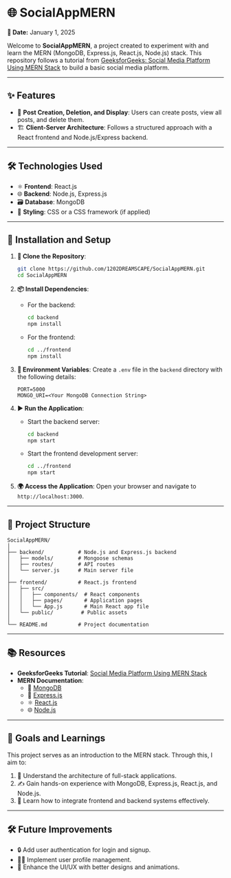 # 🌐 SocialAppMERN

**📅 Date:** January 1, 2025

Welcome to **SocialAppMERN**, a project created to experiment with and learn the MERN (MongoDB, Express.js, React.js, Node.js) stack. This repository follows a tutorial from [GeeksforGeeks: Social Media Platform Using MERN Stack](https://www.geeksforgeeks.org/social-media-platform-using-mern-stack/) to build a basic social media platform.

---

## ✨ Features

- 📝 **Post Creation, Deletion, and Display**: Users can create posts, view all posts, and delete them.
- 🏗️ **Client-Server Architecture**: Follows a structured approach with a React frontend and Node.js/Express backend.

---

## 🛠️ Technologies Used

- ⚛️ **Frontend**: React.js
- 🌐 **Backend**: Node.js, Express.js
- 🗃️ **Database**: MongoDB
- 🎨 **Styling**: CSS or a CSS framework (if applied)

---

## 🚀 Installation and Setup

1. **📂 Clone the Repository**:
   ```bash
   git clone https://github.com/1202DREAMSCAPE/SocialAppMERN.git
   cd SocialAppMERN
   ```

2. **📦 Install Dependencies**:
   - For the backend:
     ```bash
     cd backend
     npm install
     ```
   - For the frontend:
     ```bash
     cd ../frontend
     npm install
     ```

3. **🔑 Environment Variables**:
   Create a `.env` file in the `backend` directory with the following details:
   ```env
   PORT=5000
   MONGO_URI=<Your MongoDB Connection String>
   ```

4. **▶️ Run the Application**:
   - Start the backend server:
     ```bash
     cd backend
     npm start
     ```
   - Start the frontend development server:
     ```bash
     cd ../frontend
     npm start
     ```

5. **🌍 Access the Application**:
   Open your browser and navigate to `http://localhost:3000`.

---

## 📂 Project Structure

```
SocialAppMERN/
│
├── backend/           # Node.js and Express.js backend
│   ├── models/        # Mongoose schemas
│   ├── routes/        # API routes
│   └── server.js      # Main server file
│
├── frontend/          # React.js frontend
│   ├── src/
│   │   ├── components/  # React components
│   │   ├── pages/       # Application pages
│   │   └── App.js       # Main React app file
│   └── public/         # Public assets
│
└── README.md          # Project documentation
```

---

## 📚 Resources

- **GeeksforGeeks Tutorial**: [Social Media Platform Using MERN Stack](https://www.geeksforgeeks.org/social-media-platform-using-mern-stack/)
- **MERN Documentation**:
  - 🍃 [MongoDB](https://www.mongodb.com/docs/)
  - 🚀 [Express.js](https://expressjs.com/)
  - ⚛️ [React.js](https://reactjs.org/)
  - 🌐 [Node.js](https://nodejs.org/)

---

## 🎯 Goals and Learnings

This project serves as an introduction to the MERN stack. Through this, I aim to:

1. 🧠 Understand the architecture of full-stack applications.
2. ✍️ Gain hands-on experience with MongoDB, Express.js, React.js, and Node.js.
3. 🔗 Learn how to integrate frontend and backend systems effectively.

---

## 🛠️ Future Improvements

- 🔒 Add user authentication for login and signup.
- 🧑‍💼 Implement user profile management.
- 🎨 Enhance the UI/UX with better designs and animations.
